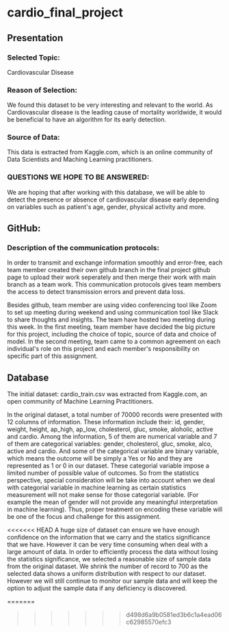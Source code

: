 # cardio_final_project


## Presentation
### Selected Topic: 
Cardiovascular Disease

### Reason of Selection: 
We found this dataset to be very interesting and relevant to the world. As Cardiovascular disease is the leading cause of mortality worldwide, it would be beneficial to have an algorithm for its early detection.

### Source of Data:
This data is extracted from Kaggle.com, which is an online community of Data Scientists and Maching Learning practitioners.

### QUESTIONS WE HOPE TO BE ANSWERED: 
We are hoping that after working with this database, we will be able to detect the presence or absence of cardiovascular disease early depending on variables such as patient's age, gender, physical activity and more.

## GitHub:
### Description of the communication protocols: 
In order to transmit and exchange information smoothly and error-free, each team member created their own github branch in the final project github page to upload their work seperately and then merge their work with main branch as a team work. This communication protocols gives team members the access to detect transmission errors and prevent data loss. 

Besides github, team member are using video conferencing tool like Zoom to set up meeting during weekend and using communication tool like Slack to share thoughts and insights. The team have hosted two meeting during this week. In the first meeting, team member have decided the big picture for this project, including the choice of topic, source of data and choice of model. In the second meeting, team came to a common agreement on each individual's role on this project and each member's responsibility on specific part of this assignment.


## Database
The initial dataset: cardio_train.csv was extracted from Kaggle.com, an open community of Machine Learning Practitioners.  

In the original dataset, a total number of 70000 records were presented with 12 columns of information. These information include their: id, gender, weight, height, ap_high, ap_low, cholesterol, gluc, smoke, aloholic, active and cardio. Among the information, 5 of them are numerical variable and 7 of them are categorical variables: gender, cholesterol, gluc, smoke, alco, active and cardio. And some of the categorical variable are binary variable, which means the outcome will be simply a Yes or No and they are represented as 1 or 0 in our dataset. These categorial variable impose a limited number of possible value of outcomes. So from the statistics perspective, special consideration will be take into account when we deal with categorial variable in machine learning as certain statistics measurement will not make sense for those categorial variable. (For example the mean of gender will not provide any meaningful interpretation in machine learning). Thus, proper treatment on encoding these variable will be one of the focus and challenge for this assignment. 

<<<<<<< HEAD
A huge size of dataset can ensure we have enough confidence on the information that we carry and the statics significance that we have. However it can be very time consuming when deal with a large amount of data.  In order to efficiently process the data without losing the statistics significance, we selected a reasonable size of sample data from the original dataset. We shrink the number of record to 700 as the selected data shows a uniform distribution with respect to our dataset. However we will still continue to monitor our sample data and will keep the option to adjust the sample data if any deficiency is discovered.

=======
>>>>>>> d498d6a9b0581ed3b6c1a4ead06c62985570efc3
